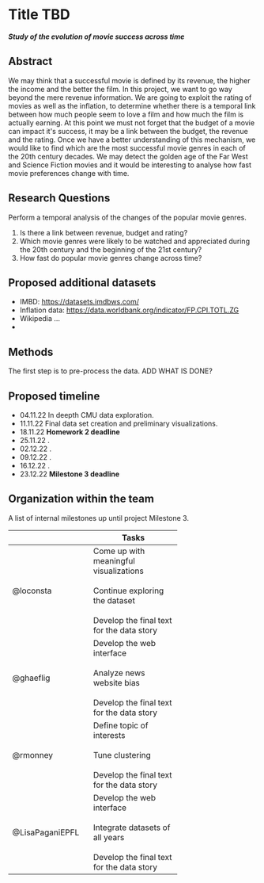 # Title TBD

___Study of the evolution of movie success across time___

## Abstract

We may think that a successful movie is defined by its revenue, the higher the income and the better the film. In this project, we want to go way beyond the mere revenue information. We are going to exploit the rating of movies as well as the inflation, to determine whether there is a temporal link between how much people seem to love a film and how much the film is actually earning. At this point we must not forget that the budget of a movie can impact it's success, it may be a link between the budget, the revenue and the rating. Once we have a better understanding of this mechanism, we would like to find which are the most successful movie genres in each of the 20th century decades. We may detect the golden age of the Far West and Science Fiction movies and it would be interesting to analyse how fast movie preferences change with time.

## Research Questions

Perform a temporal analysis of the changes of the popular movie genres.

1) Is there a link between revenue, budget and rating?
2) Which movie genres were likely to be watched and appreciated during the 20th century and the beginning of the 21st century?
3) How fast do popular movie genres change across time?

## Proposed additional datasets
-	IMBD: https://datasets.imdbws.com/
- Inflation data: https://data.worldbank.org/indicator/FP.CPI.TOTL.ZG
-	Wikipedia …
-	
## Methods

The first step is to pre-process the data. ADD WHAT IS DONE?

## Proposed timeline

* 04.11.22 In deepth CMU data exploration.
* 11.11.22 Final data set creation and preliminary visualizations.
* 18.11.22 **Homework 2 deadline**
* 25.11.22 .
* 02.12.22 .
* 09.12.22 .
* 16.12.22 .
* 23.12.22 **Milestone 3 deadline**

## Organization within the team

A list of internal milestones up until project Milestone 3.

<table class="tg" style="undefined;table-layout: fixed; width: 342px">
<colgroup>
<col style="width: 164px">
<col style="width: 178px">
</colgroup>
<thead>
  <tr>
    <th class="tg-0lax"></th>
    <th class="tg-0lax">Tasks</th>
  </tr>
</thead>
<tbody>
  <tr>
    <td class="tg-0lax">@loconsta</td>
    <td class="tg-0lax">Come up with meaningful visualizations<br><br>Continue exploring the dataset<br><br>Develop the final text for the data story</td>
  </tr>
  <tr>
    <td class="tg-0lax">@ghaeflig</td>
    <td class="tg-0lax">Develop the web interface<br><br>Analyze news website bias<br><br>Develop the final text for the data story</td>
  </tr>
  <tr>
    <td class="tg-0lax">@rmonney</td>
    <td class="tg-0lax">Define topic of interests<br><br>Tune clustering<br><br>Develop the final text for the data story</td>
  </tr>
  <tr>
    <td class="tg-0lax">@LisaPaganiEPFL</td>
    <td class="tg-0lax">Develop the web interface<br><br>Integrate datasets of all years<br><br>Develop the final text for the data story</td>
  </tr>
</tbody>
</table>
